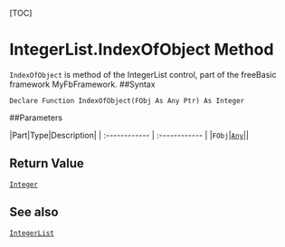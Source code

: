 [TOC]
# IntegerList.IndexOfObject Method

`IndexOfObject` is method of the IntegerList control, part of the freeBasic framework MyFbFramework.
##Syntax
```freeBasic
Declare Function IndexOfObject(FObj As Any Ptr) As Integer
```

##Parameters

|Part|Type|Description|
| :------------ | :------------ |
|`FObj`|[`Any`]("https://www.freebasic.net/wiki/KeyPgAny")||

## Return Value
[`Integer`]("https://www.freebasic.net/wiki/KeyPgInteger")
## See also
[`IntegerList`](IntegerList.md)
